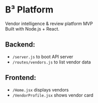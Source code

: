 # B³ Platform

Vendor intelligence & review platform MVP  
Built with Node.js + React.

## Backend:
- `/server.js` to boot API server
- `/routes/vendors.js` to list vendor data

## Frontend:
- `/Home.jsx` displays vendors
- `/VendorProfile.jsx` shows vendor card

